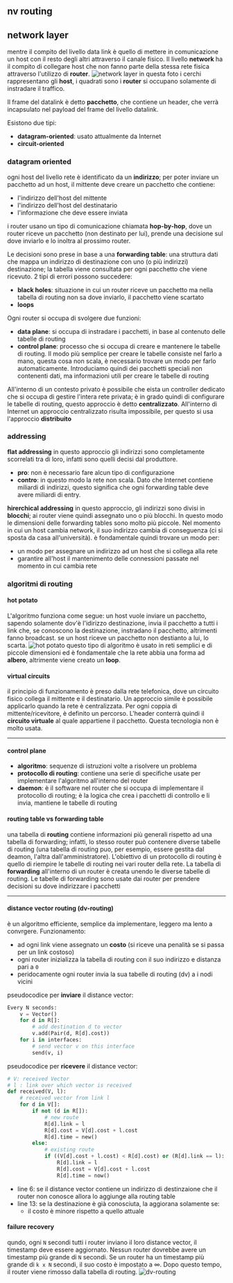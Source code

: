 ## nv routing
## network layer
mentre il compito del livello data link è quello di mettere in comunicazione un host con il resto degli altri attraverso il canale fisico.
Il livello **network** ha il compito di collegare host che non fanno parte della stessa rete fisica attraverso l'utilizzo di **router**.
![network layer](./assets/06/network-layer.png)
in questa foto i cerchi rappresentano gli **host**, i quadrati sono i **router** si occupano solamente di instradare il traffico.

Il frame del datalink è detto **pacchetto**, che contiene un header, che verrà incapsulato nel payload del frame del livello datalink.

Esistono due tipi:
- **datagram-oriented**: usato attualmente da Internet
- **circuit-oriented**

### datagram oriented
ogni host del livello rete è identificato da un **indirizzo**; per poter inviare un pacchetto ad un host, il mittente deve creare un pacchetto che contiene:
- l'indirizzo dell'host del mittente
- l'indirizzo dell'host del destinatario
- l'informazione che deve essere inviata

i router usano un tipo di comunicazione chiamata **hop-by-hop**, dove un router riceve un pacchetto (non destinato per lui), prende una decisione sul dove inviarlo e lo inoltra al prossimo router.

Le decisioni sono prese in base a una **forwarding table**: una struttura dati che mappa un indirizzo di destinazione con uno (o più indirizzi) destinazione; la tabella viene consultata per ogni pacchetto che viene ricevuto.
2 tipi di errori possono succedere:
- **black holes**: situazione in cui un router riceve un pacchetto ma nella tabella di routing non sa dove inviarlo, il pacchetto viene scartato
- **loops**

Ogni router si occupa di svolgere due funzioni:
- **data plane**: si occupa di instradare i pacchetti, in base al contenuto delle tabelle di routing
- **control plane**: processo che si occupa di creare e mantenere le tabelle di routing. Il modo più semplice per creare le tabelle consiste nel farlo a mano, questa cosa non scala, è necessario trovare un modo per farlo automaticamente. Introduciamo quindi dei pacchetti speciali non contenenti dati, ma informazioni utili per creare le tabelle di routing

All'interno di un contesto privato è possibile che eista un controller dedicato che si occupa di gestire l'intera rete privata; è in grado quindi di configurare le tabelle di routing, questo approccio è detto **centralizzato**.
All'interno di Internet un approccio centralizzato risulta impossibile, per questo si usa l'approccio **distribuito**

### addressing

**flat addressing**
in questo approccio gli indirizzi sono completamente scorrelati tra di loro, infatti sono quelli decisi dal produttore.
- **pro**: non è necessario fare alcun tipo di configurazione
- **contro**: in questo modo la rete non scala. Dato che Internet contiene miliardi di indirizzi, questo significa che ogni forwarding table deve avere miliardi di entry.

**hirerchical addressing**
in questo approccio, gli indirizzi sono divisi in **blocchi**; ai router viene quindi assegnato uno o più blocchi. In questo modo le dimensioni delle forwarding tables sono molto più piccole.
Nel momento in cui un host cambia network, il suo indirizzo cambia di conseguenza (ci si sposta da casa all'università). è fondamentale quindi trovare un modo per:
- un modo per assegnare un indirizzo ad un host che si collega alla rete
- garantire all'host il mantenimento delle connessioni passate nel momento in cui cambia rete

### algoritmi di routing

#### hot potato
L'algoritmo funziona come segue:
un host vuole inviare un pacchetto, sapendo solamente dov'è l'idirizzo destinazione, invia il pacchetto a tutti i link che, se conoscono la destinazione, instradano il pacchetto, altrimenti fanno broadcast. se un host riceve un pacchetto non destianto a lui, lo scarta.
![hot potato](./assets/06/hot-potato.png)
questo tipo di algoritmo è usato in reti semplici e di piccole dimensioni ed è fondamentale che la rete abbia una forma ad **albero**, altrimente viene creato un **loop**.

#### virtual circuits
il principio di funzionamento è preso dalla rete telefonica, dove un circuito fisico collega il mittente e il destinatario.
Un approccio simile è possibile applicarlo quando la rete è centralizzata. Per ogni coppia di mittente/ricevitore, è definito un percorso. L'header conterrà quindi il **circuito virtuale** al quale appartiene il pacchetto.
Questa tecnologia non è molto usata.

---

#### control plane
- **algoritmo**: sequenze di istruzioni volte a risolvere un problema
- **protocollo di routing**: contiene una serie di specifiche usate per implementare l'algoritmo all'interno del router
- **daemon**: è il software nel router che si occupa di implementare il protocollo di routing; è la logica che crea i pacchetti di controllo e li invia, mantiene le tabelle di routing

#### routing table vs forwarding table
una tabella di **routing** contiene informazioni più generali rispetto ad una tabella di forwarding; infatti, lo stesso router può contenere diverse tabelle di routing (una tabella di routing puo, per esempio, essere gestita dal deamon, l'altra dall'amministratore).
L'obiettivo di un protocollo di routing è quello di riempire le tabelle di routing nei vari router della rete.
La tabella di **forwarding** all'interno di un router è creata unendo le diverse tabelle di routing. Le tabelle di forwarding sono usate dai router per prendere decisioni su dove indirizzare i pacchetti

---

#### distance vector routing (dv-routing)
è un algoritmo efficiente, semplice da implementare, leggero ma lento a convrgere.
Funzionamento:
- ad ogni link viene assegnato un **costo** (si riceve una penalità se si passa per un link costoso)
- ogni router inizializza la tabella di routing con il suo indirizzo e distanza pari a `0`
- peridocamente ogni router invia la sua tabelle di routing (dv) a i nodi vicini

pseudocodice per **inviare** il distance vector:
```python
Every N seconds:
    v = Vector()
    for d in R[]:
        # add destination d to vector
        v.add(Pair(d, R[d].cost))
    for i in interfaces:
        # send vector v on this interface
        send(v, i)
```

pseudocodice per **ricevere** il distance vector:
```python
# V: received Vector
# l : link over which vector is received
def received(V, l):
    # received vector from link l
    for d in V[]:
        if not (d in R[]):
            # new route
            R[d].link = l
            R[d].cost = V[d].cost + l.cost
            R[d].time = new()
        else:
            # existing route
            if ((V[d].cost + l.cost) < R[d].cost) or (R[d].link == l):
                R[d].link = l
                R[d].cost = V[d].cost + l.cost
                R[d].time = now()
```

- line 6: se il distance vector contiene un indirizzo di destinzaione che il router non conosce allora lo aggiunge alla routing table
- line 13: se la destinazione è già conosciuta, la aggiorana solamente se:
  - il costo è minore rispetto a quello attuale

#### failure recovery
qundo, ogni `N` secondi tutti i router inviano il loro distance vector, il timestamp deve essere aggiornato. Nessun router dovrebbe avere un timestamp più grande di `N` secondi. Se un router ha un timestamp più grande di `k x N` secondi, il suo costo è impostato a $\infty$.
Dopo questo tempo, il router viene rimosso dalla tabella di routing.
![dv-routing](./assets/06/dv-routing.png)
